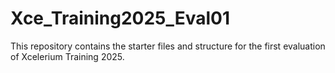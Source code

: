 # Xce_Training2025_Eval01
This repository contains the starter files and structure for the first evaluation of Xcelerium Training 2025.  
